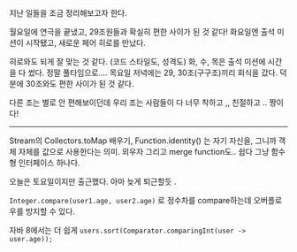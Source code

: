 지난 일들을 조금 정리해보고자 한다.

월요일에 연극을 끝냈고, 29조원들과 확실히 편한 사이가 된 것 같다!
화요일엔 출석 미션이 시작됐고, 새로운 페어 히로를 만났다.

히로와도 되게 잘 맞는 것 같다. (코드 스타일도, 성격도)
화, 수, 목은 출석 미션에 시간을 다 썼다. 정말 풀타임으로....
목요일 저녁에는 29, 30조(구구조)끼리 회식을 갔다. 덕분에 30조와도 편한 사이가 된 것 같다.

다른 조는 별로 안 편해보이던데 우리 조는 사람들이 다 너무 착하고 ,, 친절하고 .. 짱이다!



- - -


Stream의 Collectors.toMap 배우기,
Function.identity() 는 자기 자신을, 그니까 객체 자체를 값으로 사용한다는 의미. 외우자
그리고 merge function도.. 쉽다 그냥 함수형 인터페이스 하나다.

오늘은 토요일이지만 출근했다. 
아마 늦게 퇴근할듯 .

``Integer.compare(user1.age, user2.age)`` 로 정수차를 compare하는데 오버플로우를 방지할 수 있다.

자바 8에서는 더 쉽게 `users.sort(Comparator.comparingInt(user -> user.age));`
